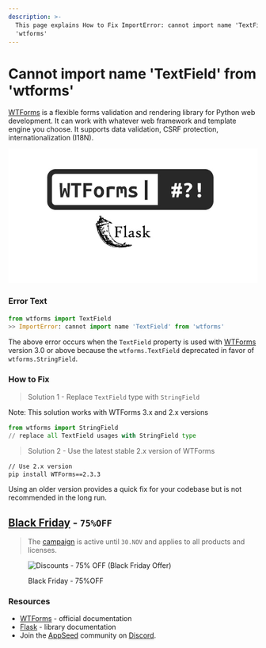 ```yaml
---
description: >-
  This page explains How to Fix ImportError: cannot import name 'TextField' from
  'wtforms'
---
```


# Cannot import name 'TextField' from 'wtforms'

[WTForms](https://pypi.org/project/WTForms/) is a flexible forms validation and rendering library for Python web development. It can work with whatever web framework and template engine you choose. It supports data validation, CSRF protection, internationalization (I18N).&#x20;

![WTForms TextField import Error](../../.gitbook/assets/how-to-fix-cannot-import-name-textfield-from-wtforms.jpg)

### Error Text

```python
from wtforms import TextField
>> ImportError: cannot import name 'TextField' from 'wtforms'
```

The above error occurs when the `TextField` property is used with [WTForms](https://pypi.org/project/WTForms/) version 3.0 or above because the `wtforms.TextField` deprecated in favor of `wtforms.StringField`.

### How to Fix

> Solution 1 - Replace `TextField` type with `StringField`&#x20;

Note: This solution works with WTForms 3.x and 2.x versions

```python
from wtforms import StringField
// replace all TextField usages with StringField type 
```

> Solution 2 - Use the latest stable 2.x version of WTForms

```
// Use 2.x version
pip install WTForms==2.3.3
```

Using an older version provides a quick fix for your codebase but is not recommended in the long run.&#x20;


## [Black Friday](https://appseed.us/discounts/) - `75%OFF`

> The [campaign](https://appseed.us/discounts/)  is active until `30.NOV` and applies to all products and licenses.

<figure><img src="https://user-images.githubusercontent.com/51070104/202682043-511f672d-76a2-404c-9601-ce4b77825454.jpg" alt="Discounts - 75% OFF (Black Friday Offer)"><figcaption><p>Black Friday - 75%OFF </p></figcaption></figure>


### Resources

* [WTForms](https://wtforms.readthedocs.io/en/3.0.x/) - official documentation
* [Flask](https://flask.palletsprojects.com/en/2.0.x/) - library documentation
* Join the [AppSeed](https://appseed.us/) community on [Discord](https://discord.gg/fZC6hup).
